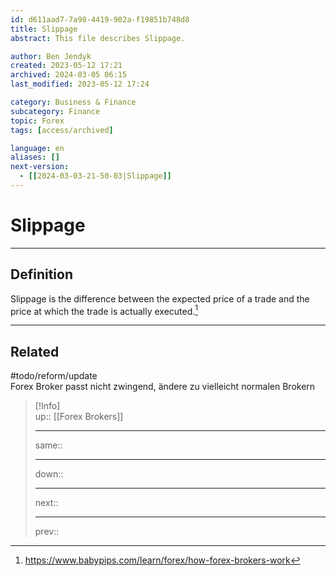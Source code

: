 ```yaml
---
id: d611aad7-7a98-4419-902a-f19851b748d8 
title: Slippage
abstract: This file describes Slippage.

author: Ben Jendyk
created: 2023-05-12 17:21  
archived: 2024-03-05 06:15
last_modified: 2023-05-12 17:24

category: Business & Finance  
subcategory: Finance  
topic: Forex 
tags: [access/archived]

language: en
aliases: []
next-version:
  - [[2024-03-03-21-50-03|Slippage]]
---
```


# Slippage

---

## Definition

Slippage is the difference between the expected price of a trade and the price at which the trade is actually executed.[^1]

---

## Related

#todo/reform/update  
Forex Broker passt nicht zwingend, ändere zu vielleicht normalen Brokern

> [!Info]  
> up:: [[Forex Brokers]]
> - ---
> same::
> - ---
> down::
> - ---
> next::
> - ---
> prev::

[^1]: <https://www.babypips.com/learn/forex/how-forex-brokers-work>

